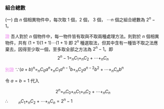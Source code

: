 ### 組合總數
(一) 由 $n$ 個相異物件中，每次取 1 個，2 個， 3 個， $\cdots n$ 個之組合總數為 $2^{n}-1$。

<span style="color: violet">證</span> 吾人對於 $n$ 個物件中，每一物件皆有取與不取兩種處理方法。則對於 $n$ 個相異物件，共有 $(1+1)(1+1)\cdots(1+1)$ 即 $2^n$ 種選取法，但其中含有一種皆不取之法應棄去，因得至少取一個，至多取全部之方法為 $2^n-1$。即
$$2^n-1=_nC_1+_nC_2+\cdots+_nC_n$$

<span style="color: violet">別證</span> $\because (a+b)^n=_nC_0a^n+_nC_1a^{n-1}b+_nC_2a^{n-2}b^2+\cdots+_nC_nb^n$

令 $a=b=1$ 代入

$$2^n=_nC_0+_nC_1+_nC_2+\cdots+_nC_n$$
$\therefore\qquad _nC_1+_nC_2+\cdots+_nC_n=2^n-1$

